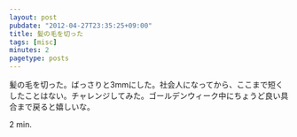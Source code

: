```yaml
---
layout: post
pubdate: "2012-04-27T23:35:25+09:00"
title: 髪の毛を切った
tags: [misc]
minutes: 2
pagetype: posts
---
```

髪の毛を切った。ばっさりと3mmにした。社会人になってから、ここまで短くしたことはない。チャレンジしてみた。ゴールデンウィーク中にちょうど良い具合まで戻ると嬉しいな。

2 min.
